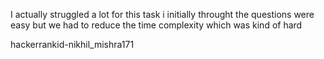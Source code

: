 I actually struggled a lot for this task i initially throught the questions were easy but we had to reduce the time complexity which was kind of hard

hackerrankid-nikhil_mishra171
